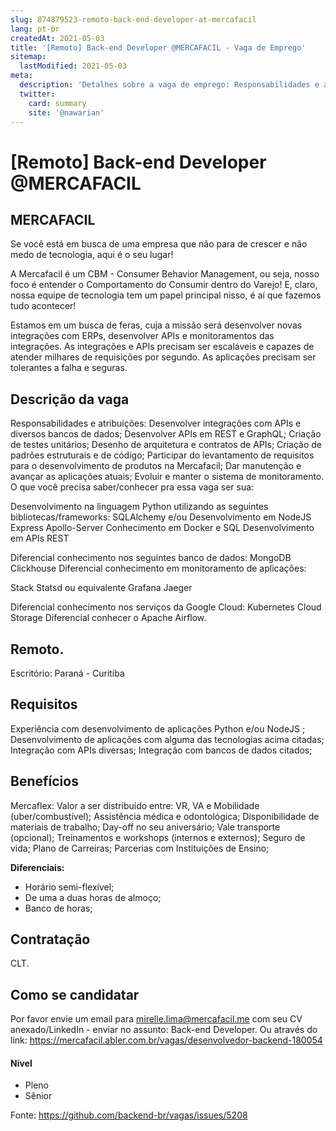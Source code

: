 ```yaml
---
slug: 874879523-remoto-back-end-developer-at-mercafacil
lang: pt-br
createdAt: 2021-05-03
title: '[Remoto] Back-end Developer @MERCAFACIL - Vaga de Emprego'
sitemap:
  lastModified: 2021-05-03
meta:
  description: 'Detalhes sobre a vaga de emprego: Responsabilidades e atribuições: Desenvolver integrações com APIs e diversos bancos de dados; Desenvolver APIs em REST e GraphQL; Criação de testes unitários; Desenho de arquitetura e contratos de APIs; Criação de padrões estruturais e de código; Participar do levantamento de requisitos para o desenvolvimento de produtos na Mercafacil; Dar manutenção e avançar as aplicações atuais; Evoluir e manter o sistema de monitoramento. O que você precisa saber/conhecer pra essa vaga ser sua: Desenvolvimento na linguagem Python utilizando as seguintes bibliotecas/frameworks: SQLAlchemy e/ou Desenvolvimento em NodeJS Express Apollo-Server Conhecimento em Docker e SQL Desenvolvimento em APIs REST Diferencial conhecimento nos seguintes banco de dados: MongoDB Clickhouse Diferencial conhecimento em monitoramento de aplicações: Stack Statsd ou equivalente Grafana Jaeger Diferencial conhecimento nos serviços da Google Cloud: Kubernetes Cloud Storage Diferencial conhecer o Apache Airflow.'
  twitter:
    card: summary
    site: '@nawarian'
---
```


# [Remoto] Back-end Developer @MERCAFACIL

## MERCAFACIL

Se você está em busca de uma empresa que não para de crescer e não medo de tecnologia, aqui é o seu lugar!

A Mercafacil é um CBM - Consumer Behavior Management, ou seja, nosso foco é entender o Comportamento do Consumir dentro do Varejo! E, claro, nossa equipe de tecnologia tem um papel principal nisso, é aí que fazemos tudo acontecer!

Estamos em um busca de feras, cuja a missão será desenvolver novas integrações com ERPs, desenvolver APIs e monitoramentos das integrações. As integrações e APIs precisam ser escaláveis e capazes de atender milhares de requisições por segundo. As aplicações precisam ser tolerantes a falha e seguras.

## Descrição da vaga

Responsabilidades e atribuições:
Desenvolver integrações com APIs e diversos bancos de dados;
Desenvolver APIs em REST e GraphQL;
Criação de testes unitários;
Desenho de arquitetura e contratos de APIs;
Criação de padrões estruturais e de código;
Participar do levantamento de requisitos para o desenvolvimento de produtos na Mercafacil;
Dar manutenção e avançar as aplicações atuais;
Evoluir e manter o sistema de monitoramento.
O que você precisa saber/conhecer pra essa vaga ser sua:

Desenvolvimento na linguagem Python utilizando as seguintes bibliotecas/frameworks:
SQLAlchemy e/ou Desenvolvimento em NodeJS
Express
Apollo-Server
Conhecimento em Docker e SQL
Desenvolvimento em APIs REST

Diferencial conhecimento nos seguintes banco de dados:
MongoDB
Clickhouse
Diferencial conhecimento em monitoramento de aplicações:

Stack Statsd ou equivalente
Grafana
Jaeger

Diferencial conhecimento nos serviços da Google Cloud:
Kubernetes
Cloud Storage
Diferencial conhecer o Apache Airflow.

## Remoto. 
Escritório: Paraná - Curitiba

## Requisitos
Experiência com desenvolvimento de aplicações Python e/ou NodeJS ;
Desenvolvimento de aplicações com alguma das tecnologias acima citadas;
Integração com APIs diversas;
Integração com bancos de dados citados;

## Benefícios
Mercaflex:
Valor a ser distribuído entre: VR, VA e Mobilidade (uber/combustível);
Assistência médica e odontológica;
Disponibilidade de materiais de trabalho;
Day-off no seu aniversário;
Vale transporte (opcional);
Treinamentos e workshops (internos e externos);
Seguro de vida;
Plano de Carreiras;
Parcerias com Instituições de Ensino;

**Diferenciais:**
- Horário semi-flexível;
- De uma a duas horas de almoço;
- Banco de horas;

## Contratação
CLT.

## Como se candidatar
Por favor envie um email para mirelle.lima@mercafacil.me com seu CV anexado/LinkedIn - enviar no assunto: Back-end Developer.
Ou através do link: https://mercafacil.abler.com.br/vagas/desenvolvedor-backend-180054

#### Nível
- Pleno
- Sênior





Fonte: https://github.com/backend-br/vagas/issues/5208